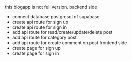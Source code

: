 this blogapp is not full version.
  backend side
- connect database postgresql of supabase
- create api route for sign up
- create api route for sign in
- add api route for read/create/update/delete post
- add api route for category post
- add api route for create comment on post
  frontend side
- create page for sign up
- create page for sign in
